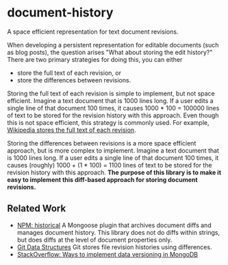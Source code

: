 # document-history
A space efficient representation for text document revisions.

When developing a persistent representation for editable documents (such as blog posts), the question arises "What about storing the edit history?" There are two primary strategies for doing this, you can either

 * store the full text of each revision, or
 * store the differences between revisions.

Storing the full text of each revision is simple to implement, but not space efficient. Imagine a text document that is 1000 lines long. If a user edits a single line of that document 100 times, it causes 1000 * 100 = 100000 lines of text to be stored for the revision history with this approach. Even though this is not space efficient, this strategy is commonly used. For example, [Wikipedia stores the full text of each revision](https://www.mediawiki.org/wiki/Manual:Text_table).

Storing the differences between revisions is a more space efficient approach, but is more complex to implement. Imagine a text document that is 1000 lines long. If a user edits a single line of that document 100 times, it causes (roughly) 1000 + (1 * 100) = 1100 lines of text to be stored for the revision history with this approach. **The purpose of this library is to make it easy to implement this diff-based approach for storing document revisions.**

## Related Work

 * [NPM: historical](https://www.npmjs.com/package/historical) A Mongoose plugin that archives document diffs and manages document history. This library does not do diffs within strings, but does diffs at the level of document properties only.
 * [Git Data Structures](https://en.wikipedia.org/wiki/Git_(software)#Data_structures) Git stores file revision histories using differences.
 * [StackOverflow: Ways to implement data versioning in MongoDB](http://stackoverflow.com/questions/4185105/ways-to-implement-data-versioning-in-mongodb)
